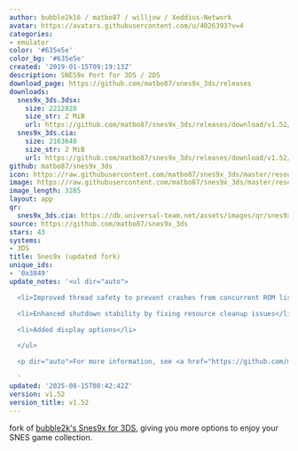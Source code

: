 ```yaml
---
author: bubble2k16 / matbo87 / willjow / Xeddius-Network
avatar: https://avatars.githubusercontent.com/u/4026393?v=4
categories:
- emulator
color: '#635e5e'
color_bg: '#635e5e'
created: '2019-01-15T09:19:13Z'
description: SNES9x Port for 3DS / 2DS
download_page: https://github.com/matbo87/snes9x_3ds/releases
downloads:
  snes9x_3ds.3dsx:
    size: 2212828
    size_str: 2 MiB
    url: https://github.com/matbo87/snes9x_3ds/releases/download/v1.52/snes9x_3ds.3dsx
  snes9x_3ds.cia:
    size: 2163648
    size_str: 2 MiB
    url: https://github.com/matbo87/snes9x_3ds/releases/download/v1.52/snes9x_3ds.cia
github: matbo87/snes9x_3ds
icon: https://raw.githubusercontent.com/matbo87/snes9x_3ds/master/resources/icon.png
image: https://raw.githubusercontent.com/matbo87/snes9x_3ds/master/resources/icon.png
image_length: 3285
layout: app
qr:
  snes9x_3ds.cia: https://db.universal-team.net/assets/images/qr/snes9x_3ds-cia.png
source: https://github.com/matbo87/snes9x_3ds
stars: 43
systems:
- 3DS
title: Snes9x (updated fork)
unique_ids:
- '0x3849'
update_notes: '<ul dir="auto">

  <li>Improved thread safety to prevent crashes from concurrent ROM list access</li>

  <li>Enhanced shutdown stability by fixing resource cleanup issues</li>

  <li>Added display options</li>

  </ul>

  <p dir="auto">For more information, see <a href="https://github.com/matbo87/snes9x_3ds/blob/master/CHANGELOG.md">Changelog</a></p>

  '
updated: '2025-08-15T08:42:42Z'
version: v1.52
version_title: v1.52
---
```

fork of [bubble2k's Snes9x for 3DS](https://github.com/bubble2k16/snes9x_3ds), giving you more options to enjoy your SNES game collection.